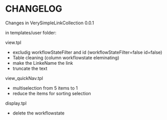 CHANGELOG
=========

Changes in VerySimpleLinkCollection 0.0.1

in templates/user folder:

view.tpl 

* excludig workflowStateFilter and id (workflowStateFilter=false id=false)
* Table cleaning (column workflowstate eleminating)
* make the LinkeName the link
* truncate the text

view_quickNav.tpl

* multiselection from 5 items to 1
* reduce the items for sorting selection

display.tpl

* delete the workflowstate
